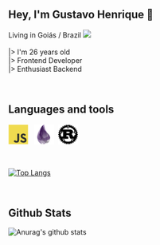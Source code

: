 ## Hey, I'm Gustavo Henrique 👋

  Living in Goiás / Brazil <img src="https://raw.githubusercontent.com/stevenrskelton/flag-icon/master/png/16/country-4x3/br.png"><br /><br />
  |> I'm 26 years old <br>
  |> Frontend Developer <br>
  |> Enthusiast Backend <br>


<br />

## Languages and tools

<img alt="elixir" height="40" src="https://raw.githubusercontent.com/devicons/devicon/master/icons/javascript/javascript-original.svg"> &nbsp;
<img alt="elixir" height="40" src="https://raw.githubusercontent.com/devicons/devicon/master/icons/elixir/elixir-original.svg">&nbsp;
<img alt="rust" height="40" src="https://raw.githubusercontent.com/devicons/devicon/master/icons/rust/rust-plain.svg">&nbsp;





<br />

[![Top Langs](https://github-readme-stats.vercel.app/api/top-langs/?username=guskcoder&layout=compact&show_icons=true&theme=radical)](https://github.com/guskcoder/github-readme-stats)


<br />

## Github Stats

![Anurag's github stats](https://github-readme-stats.vercel.app/api?username=guskcoder&show_icons=true&theme=radical)

